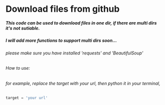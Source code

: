 # Download files from github
##### This code can be used to download files in one dir, if there are multi dirs it's not sutiable.
##### I will add more functions to support multi dirs soon...
###### please make sure you have installed 'requests' and 'BeautifulSoup' 
###### How to use: 
###### for example, replace the target with your url, then python it in your terminal, 
```python
target = 'your url'
```